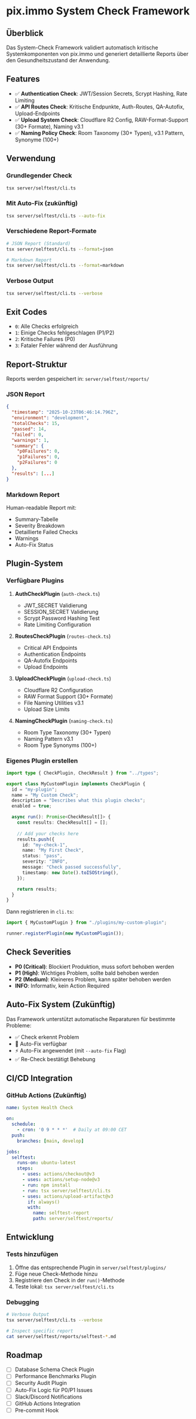 # pix.immo System Check Framework

## Überblick

Das System-Check Framework validiert automatisch kritische Systemkomponenten von pix.immo und generiert detaillierte Reports über den Gesundheitszustand der Anwendung.

## Features

- ✅ **Authentication Check**: JWT/Session Secrets, Scrypt Hashing, Rate Limiting
- ✅ **API Routes Check**: Kritische Endpunkte, Auth-Routes, QA-Autofix, Upload-Endpoints
- ✅ **Upload System Check**: Cloudflare R2 Config, RAW-Format-Support (30+ Formate), Naming v3.1
- ✅ **Naming Policy Check**: Room Taxonomy (30+ Typen), v3.1 Pattern, Synonyme (100+)

## Verwendung

### Grundlegender Check

```bash
tsx server/selftest/cli.ts
```

### Mit Auto-Fix (zukünftig)

```bash
tsx server/selftest/cli.ts --auto-fix
```

### Verschiedene Report-Formate

```bash
# JSON Report (Standard)
tsx server/selftest/cli.ts --format=json

# Markdown Report
tsx server/selftest/cli.ts --format=markdown
```

### Verbose Output

```bash
tsx server/selftest/cli.ts --verbose
```

## Exit Codes

- `0`: Alle Checks erfolgreich
- `1`: Einige Checks fehlgeschlagen (P1/P2)
- `2`: Kritische Failures (P0)
- `3`: Fataler Fehler während der Ausführung

## Report-Struktur

Reports werden gespeichert in: `server/selftest/reports/`

### JSON Report

```json
{
  "timestamp": "2025-10-23T06:46:14.796Z",
  "environment": "development",
  "totalChecks": 15,
  "passed": 14,
  "failed": 0,
  "warnings": 1,
  "summary": {
    "p0Failures": 0,
    "p1Failures": 0,
    "p2Failures": 0
  },
  "results": [...]
}
```

### Markdown Report

Human-readable Report mit:
- Summary-Tabelle
- Severity Breakdown
- Detaillierte Failed Checks
- Warnings
- Auto-Fix Status

## Plugin-System

### Verfügbare Plugins

1. **AuthCheckPlugin** (`auth-check.ts`)
   - JWT_SECRET Validierung
   - SESSION_SECRET Validierung
   - Scrypt Password Hashing Test
   - Rate Limiting Configuration

2. **RoutesCheckPlugin** (`routes-check.ts`)
   - Critical API Endpoints
   - Authentication Endpoints
   - QA-Autofix Endpoints
   - Upload Endpoints

3. **UploadCheckPlugin** (`upload-check.ts`)
   - Cloudflare R2 Configuration
   - RAW Format Support (30+ Formate)
   - File Naming Utilities v3.1
   - Upload Size Limits

4. **NamingCheckPlugin** (`naming-check.ts`)
   - Room Type Taxonomy (30+ Typen)
   - Naming Pattern v3.1
   - Room Type Synonyms (100+)

### Eigenes Plugin erstellen

```typescript
import type { CheckPlugin, CheckResult } from "../types";

export class MyCustomPlugin implements CheckPlugin {
  id = "my-plugin";
  name = "My Custom Check";
  description = "Describes what this plugin checks";
  enabled = true;

  async run(): Promise<CheckResult[]> {
    const results: CheckResult[] = [];
    
    // Add your checks here
    results.push({
      id: "my-check-1",
      name: "My First Check",
      status: "pass",
      severity: "INFO",
      message: "Check passed successfully",
      timestamp: new Date().toISOString(),
    });

    return results;
  }
}
```

Dann registrieren in `cli.ts`:

```typescript
import { MyCustomPlugin } from "./plugins/my-custom-plugin";

runner.registerPlugin(new MyCustomPlugin());
```

## Check Severities

- **P0 (Critical)**: Blockiert Produktion, muss sofort behoben werden
- **P1 (High)**: Wichtiges Problem, sollte bald behoben werden
- **P2 (Medium)**: Kleineres Problem, kann später behoben werden
- **INFO**: Informativ, kein Action Required

## Auto-Fix System (Zukünftig)

Das Framework unterstützt automatische Reparaturen für bestimmte Probleme:

- ✅ Check erkennt Problem
- 🔧 Auto-Fix verfügbar
- ⚡ Auto-Fix angewendet (mit `--auto-fix` Flag)
- ✅ Re-Check bestätigt Behebung

## CI/CD Integration

### GitHub Actions (Zukünftig)

```yaml
name: System Health Check

on:
  schedule:
    - cron: '0 9 * * *'  # Daily at 09:00 CET
  push:
    branches: [main, develop]

jobs:
  selftest:
    runs-on: ubuntu-latest
    steps:
      - uses: actions/checkout@v3
      - uses: actions/setup-node@v3
      - run: npm install
      - run: tsx server/selftest/cli.ts
      - uses: actions/upload-artifact@v3
        if: always()
        with:
          name: selftest-report
          path: server/selftest/reports/
```

## Entwicklung

### Tests hinzufügen

1. Öffne das entsprechende Plugin in `server/selftest/plugins/`
2. Füge neue Check-Methode hinzu
3. Registriere den Check in der `run()`-Methode
4. Teste lokal: `tsx server/selftest/cli.ts`

### Debugging

```bash
# Verbose Output
tsx server/selftest/cli.ts --verbose

# Inspect specific report
cat server/selftest/reports/selftest-*.md
```

## Roadmap

- [ ] Database Schema Check Plugin
- [ ] Performance Benchmarks Plugin
- [ ] Security Audit Plugin
- [ ] Auto-Fix Logic für P0/P1 Issues
- [ ] Slack/Discord Notifications
- [ ] GitHub Actions Integration
- [ ] Pre-commit Hook
